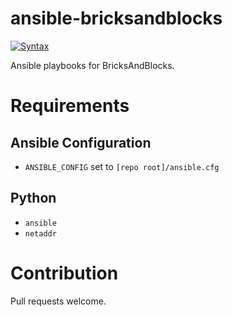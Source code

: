 # ansible-bricksandblocks

[![Syntax](https://github.com/frozenfoxx/ansible-bricksandblocks/actions/workflows/syntax.yml/badge.svg)](https://github.com/frozenfoxx/ansible-bricksandblocks/actions/workflows/syntax.yml)

Ansible playbooks for BricksAndBlocks.

# Requirements

## Ansible Configuration

- `ANSIBLE_CONFIG` set to `[repo root]/ansible.cfg`

## Python

- `ansible`
- `netaddr`

# Contribution

Pull requests welcome.
